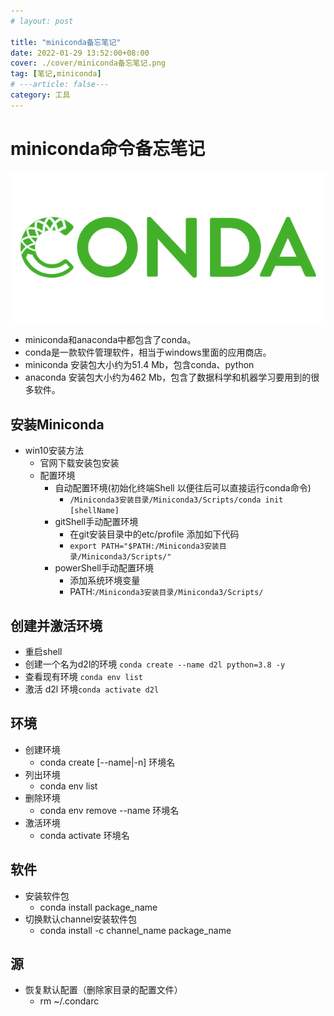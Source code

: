 ```yaml
---
# layout: post

title: "miniconda备忘笔记"
date: 2022-01-29 13:52:00+08:00
cover: ./cover/miniconda备忘笔记.png
tag: [笔记,miniconda]
# ---article: false---
category: 工具
---
```



# miniconda命令备忘笔记

![](./cover/miniconda备忘笔记.png)

- miniconda和anaconda中都包含了conda。
- conda是一款软件管理软件，相当于windows里面的应用商店。
- miniconda 安装包大小约为51.4 Mb，包含conda、python
- anaconda 安装包大小约为462 Mb，包含了数据科学和机器学习要用到的很多软件。

## 安装Miniconda

- win10安装方法
  - 官网下载安装包安装
  - 配置环境
    - 自动配置环境(初始化终端Shell 以便往后可以直接运行conda命令)
      - `/Miniconda3安装目录/Miniconda3/Scripts/conda init [shellName]`
    - gitShell手动配置环境
      - 在git安装目录中的etc/profile 添加如下代码
      - `export PATH="$PATH:/Miniconda3安装目录/Miniconda3/Scripts/"`
    - powerShell手动配置环境
      - 添加系统环境变量
      - PATH:`/Miniconda3安装目录/Miniconda3/Scripts/`

## 创建并激活环境

- 重启shell
- 创建一个名为d2l的环境 `conda create --name d2l python=3.8 -y`
- 查看现有环境 `conda env list`
- 激活 d2l 环境`conda activate d2l`

## 环境

- 创建环境
  - conda create [--name|-n] 环境名
- 列出环境
  - conda env list
- 删除环境
  - conda env remove --name 环境名
- 激活环境
  - conda activate 环境名

## 软件

- 安装软件包
  - conda install package_name
- 切换默认channel安装软件包
  - conda install -c channel_name package_name

## 源

- 恢复默认配置（删除家目录的配置文件）
  - rm ~/.condarc
